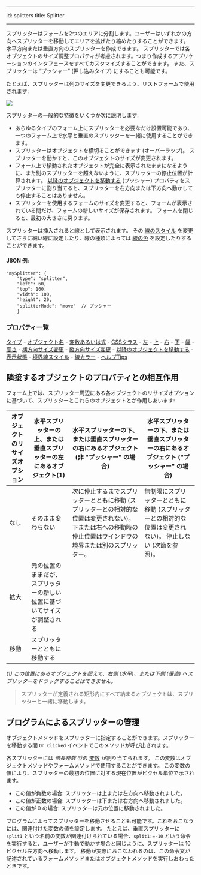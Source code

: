 - - -
id: splitters title: Splitter
- - -



スプリッターはフォームを2つのエリアに分割します。ユーザーはいずれかの方向へスプリッターを移動してエリアを拡げたり縮めたりすることができます。 水平方向または垂直方向のスプリッターを作成できます。 スプリッターでは各オブジェクトのサイズ調整プロパティが考慮されます。つまり作成するアプリケーションのインタフェースをすべてカスタマイズすることができます。 また、スプリッターは “プッシャー” (押し込みタイプ) にすることも可能です。

たとえば、スプリッターは列のサイズを変更できるよう、リストフォームで使用されます:

![](../assets/en/FormObjects/split1.png)


スプリッターの一般的な特徴をいくつか次に説明します:

*   あらゆるタイプのフォーム上にスプリッターを必要なだけ設置可能であり、一つのフォーム上で水平と垂直のスプリッターを一緒に使用することができます。
*   スプリッターはオブジェクトを横切ることができます (オーバーラップ)。 スプリッターを動かすと、このオブジェクトのサイズが変更されます。
*   フォーム上で移動されたオブジェクトが完全に表示されたままになるように、また別のスプリッターを超えないように、スプリッターの停止位置が計算されます。 [以降のオブジェクトを移動する](properties_ResizingOptions.md#以降のオブジェクトを移動する) (プッシャー) プロパティをスプリッターに割り当てると、スプリッターを右方向または下方向へ動かしても停止することはありません。
*   スプリッターを使用するフォームのサイズを変更すると、フォームが表示されている間だけ、フォームの新しいサイズが保存されます。 フォームを閉じると、最初の大きさに戻ります。

スプリッターは挿入されると線として表示されます。 その [線のスタイル](properties_BackgroundAndBorder.md#境界線スタイル) を変更してさらに細い線に設定したり、線の種類によっては [線の色](properties_BackgroundAndBorder.md#線カラー) を設定したりすることができます。

#### JSON 例:

```4d
"mySplitter": {
    "type": "splitter",
    "left": 60,  
    "top": 160,   
    "width": 100,  
    "height": 20,  
    "splitterMode": "move"  // プッシャー
    }
```


### プロパティ一覧

[タイプ](properties_Object.md#タイプ) - [オブジェクト名](properties_Object.md#オブジェクト名) - [変数あるいは式](properties_Object.md#変数あるいは式) - [CSSクラス](properties_Object.md#cssクラス) - [左](properties_CoordinatesAndSizing.md#左) - [上](properties_CoordinatesAndSizing.md#上) - [右](properties_CoordinatesAndSizing.md#右) - [下](properties_CoordinatesAndSizing.md#下) - [幅](properties_CoordinatesAndSizing.md#幅) - [高さ](properties_CoordinatesAndSizing.md#高さ) - [横方向サイズ変更](properties_ResizingOptions.md#横方向サイズ変更) - [縦方向サイズ変更](properties_ResizingOptions.md#縦方向サイズ変更) - [以降のオブジェクトを移動する](properties_ResizingOptions.md#以降のオブジェクトを移動する) - [表示状態](properties_Display.md#表示状態) - [境界線スタイル](properties_BackgroundAndBorder.md#境界線スタイル) - [線カラー](properties_BackgroundAndBorder.md#線カラー) - [ヘルプTips](properties_Help.md#ヘルプtips)

## 隣接するオブジェクトのプロパティとの相互作用

フォーム上では、スプリッター周辺にある各オブジェクトのリサイズオプションに基づいて、スプリッターとこれらのオブジェクトとが作用しあいます:

| オブジェクトのリサイズオプション | 水平スプリッターの上、または垂直スプリッターの左にあるオブジェクト(1) | 水平スプリッターの下、または垂直スプリッターの右にあるオブジェクト (非 "プッシャー" の場合)                                  | 水平スプリッターの下、または垂直スプリッターの右にあるオブジェクト ("プッシャー" の場合)          |
| ---------------- | ------------------------------------ | ---------------------------------------------------------------------------------- | -------------------------------------------------------- |
| なし               | そのまま変わらない                            | 次に停止するまでスプリッターとともに移動 (スプリッターとの相対的な位置は変更されない)。 下または右への移動時の停止位置はウインドウの境界または別のスプリッター。 | 無制限にスプリッターとともに移動 (スプリッターとの相対的な位置は変更されない)。 停止しない (次節を参照)。 |
| 拡大               | 元の位置のままだが、スプリッターの新しい位置に基づいてサイズが調整される |                                                                                    |                                                          |
| 移動               | スプリッターとともに移動する                       |                                                                                    |                                                          |

*(1) この位置にあるオブジェクトを超えて、右側 (水平)、または下側 (垂直) へスプリッターをドラッグすることはできません。*
> スプリッターが定義される矩形内にすべて納まるオブジェクトは、スプリッターと一緒に移動します。

## プログラムによるスプリッターの管理


オブジェクトメソッドをスプリッターに指定することができます。スプリッターを移動する間 `On Clicked` イベントでこのメソッドが呼び出されます。

各スプリッターには *倍長整数* 型の [変数](properties_Object.md#変数あるいは式) が割り当てられます。 この変数はオブジェクトメソッドやフォームメソッドで使用することができます。 この変数の値により、スプリッターの最初の位置に対する現在位置がピクセル単位で示されます。

*   この値が負数の場合: スプリッターは上または左方向へ移動されました。
*   この値が正数の場合: スプリッターは下または右方向へ移動されました。
*   この値が 0 の場合: スプリッターは元の位置に移動されました。

プログラムによってスプリッターを移動させることも可能です。これをおこなうには、関連付けた変数の値を設定します。 たとえば、垂直スプリッターに `split1` という名前の変数が関連付けられている場合、`split1:=-10` という命令を実行すると、ユーザーが手動で動かす場合と同じように、スプリッターは 10ピクセル左方向へ移動します。 移動が実際におこなわれるのは、この命令文が記述されているフォームメソッドまたはオブジェクトメソッドを実行しおわったときです。 

